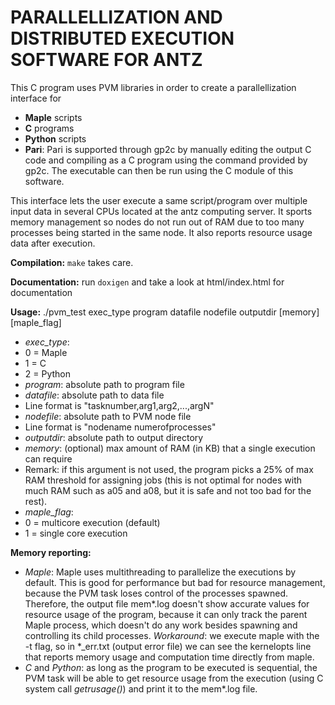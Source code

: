 # PARALLELLIZATION AND DISTRIBUTED EXECUTION SOFTWARE FOR ANTZ

This C program uses PVM libraries in order to create a parallellization interface for
 - **Maple** scripts
 - **C** programs
 - **Python** scripts
 - **Pari**: Pari is supported through gp2c by manually editing the output C code and compiling as a C program using the command provided by gp2c. The executable can then be run using the C module of this software.

This interface lets the user execute a same script/program over multiple input data in several CPUs located at the antz computing server. It sports memory management so nodes do not run out of RAM due to too many processes being started in the same node. It also reports resource usage data after execution.

**Compilation:** `make` takes care.

**Documentation:** run `doxigen` and take a look at html/index.html for documentation

**Usage:** ./pvm\_test exec\_type program datafile nodefile outputdir [memory] [maple\_flag]
 - *exec_type*:
  - 0 = Maple
  - 1 = C
  - 2 = Python
 - *program*: absolute path to program file
 - *datafile*: absolute path to data file
  - Line format is "tasknumber,arg1,arg2,...,argN"
 - *nodefile*: absolute path to PVM node file
  - Line format is "nodename numerofprocesses"
 - *outputdir*: absolute path to output directory
 - *memory*: (optional) max amount of RAM (in KB) that a single execution can require
  - Remark: if this argument is not used, the program picks a 25% of max RAM threshold for assigning jobs (this is not optimal for nodes with much RAM such as a05 and a08, but it is safe and not too bad for the rest).
 - *maple_flag*:
  - 0 = multicore execution (default)
  - 1 = single core execution

**Memory reporting:**
 - *Maple*: Maple uses multithreading to parallelize the executions by default. This is good for performance but bad for resource management, because the PVM task loses control of the processes spawned. Therefore, the output file mem\*.log doesn't show accurate values for resource usage of the program, because it can only track the parent Maple process, which doesn't do any work besides spawning and controlling its child processes. *Workaround*: we execute maple with the -t flag, so in \*\_err.txt (output error file) we can see the kernelopts line that reports memory usage and computation time directly from maple.
 - *C* and *Python*: as long as the program to be executed is sequential, the PVM task will be able to get resource usage from the execution (using C system call *getrusage()*) and print it to the mem\*.log file.
